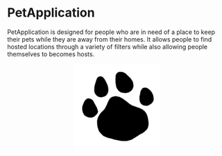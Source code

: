 # PetApplication
PetApplication is designed for people who are in need of a place to keep their pets while they are away from their homes.  It allows people to find hosted locations through a variety of filters while also allowing people themselves to becomes hosts.
<p align="center"><img src="https://github.com/PenguinDan/PetSit/blob/master/app/src/main/res/drawable/pawlogo_s.png" width="200" height="200" /></p>
